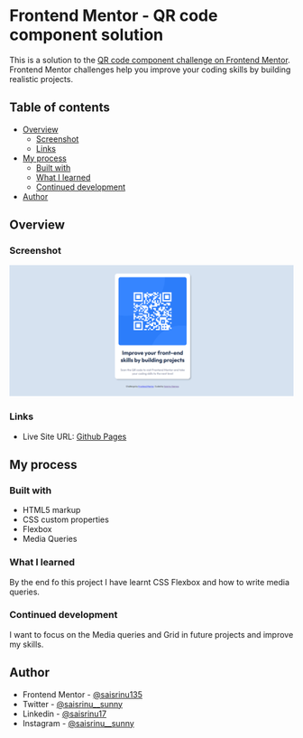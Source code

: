 # Frontend Mentor - QR code component solution

This is a solution to the [QR code component challenge on Frontend Mentor](https://www.frontendmentor.io/challenges/qr-code-component-iux_sIO_H). Frontend Mentor challenges help you improve your coding skills by building realistic projects. 

## Table of contents

- [Overview](#overview)
  - [Screenshot](#screenshot)
  - [Links](#links)
- [My process](#my-process)
  - [Built with](#built-with)
  - [What I learned](#what-i-learned)
  - [Continued development](#continued-development)
- [Author](#author)

## Overview

### Screenshot

![](./screenshot.png)


### Links

- Live Site URL: [Github Pages](https://saisrinu135.github.io/qr-component/)

## My process

### Built with

- HTML5 markup
- CSS custom properties
- Flexbox
- Media Queries

### What I learned

By the end fo this project I have learnt CSS Flexbox and how to write media queries.


### Continued development

I want to focus on the Media queries and Grid in future projects and improve my skills.


## Author

- Frontend Mentor - [@saisrinu135](https://www.frontendmentor.io/profile/saisrinu135)
- Twitter - [@saisrinu__sunny](https://www.twitter.com/saisrinu__sunny)
- Linkedin - [@saisrinu17](https://www.linkedin.com/in/saisrinu17/)
- Instagram - [@saisrinu__sunny](https://www.instagram.com/saisrinu__sunny/)